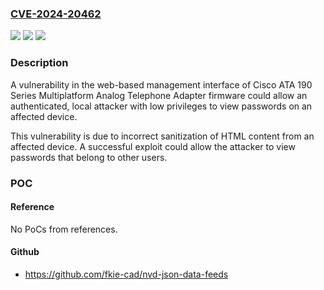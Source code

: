### [CVE-2024-20462](https://cve.mitre.org/cgi-bin/cvename.cgi?name=CVE-2024-20462)
![](https://img.shields.io/static/v1?label=Product&message=Cisco%20Analog%20Telephone%20Adaptor%20(ATA)%20Software&color=blue)
![](https://img.shields.io/static/v1?label=Version&message=%3D%2011.1.0%20&color=brighgreen)
![](https://img.shields.io/static/v1?label=Vulnerability&message=Storing%20Passwords%20in%20a%20Recoverable%20Format&color=brighgreen)

### Description

A vulnerability in the web-based management interface of Cisco ATA 190 Series Multiplatform Analog Telephone Adapter firmware could allow an authenticated, local attacker with low privileges to view passwords on an affected device.This vulnerability is due to incorrect sanitization of HTML content from an affected device. A successful exploit could allow the attacker to view passwords that belong to other users.

### POC

#### Reference
No PoCs from references.

#### Github
- https://github.com/fkie-cad/nvd-json-data-feeds

